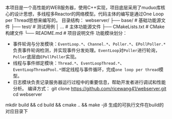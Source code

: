 本项目是一个高性能的WEB服务器，使用C++实现，项目底层采用了muduo库核心的设计思想，多线程多Reactor的网络模型。代码主体的编写是通过One Loop per Thread思想来编写的。
目录结构：
webserver/
├── base/ # 基础功能源文件
├── test/ # 测试用例
│ ... # 主体功能源文件 
├── CMakeLists.txt # CMake 构建文件
└── README.md # 项目说明文件
功能模块划分：
- 事件轮询与分发模块：`EventLoop.*`、`Channel.*`、`Poller.*`、`EPollPoller.*`负责事件轮询检测，并实现事件分发处理。`EventLoop`对`Poller`进行轮询，`Poller`底层由`EPollPoller`实现。
- 线程与事件绑定模块：`Thread.*`、`EventLoopThread.*`、`EventLoopThreadPool.*`绑定线程与事件循环，完成`one loop per thread`模型。
- 日志模块负责记录服务器运行过程中的重要信息，帮助开发者进行调试和性能分析。
编译方式：
git clone https://github.com/ricewang41/webserver.git
   cd webserver

 mkdir build &&
   cd build &&
   cmake .. &&
   make -j8
生成的可执行文件在build的对应目录下
